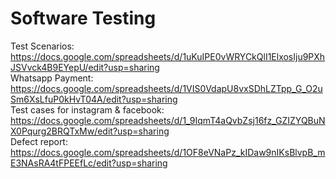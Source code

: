 # Software Testing
Test Scenarios: https://docs.google.com/spreadsheets/d/1uKuIPE0vWRYCkQlI1ElxosIju9PXhJSVvck4B9EYepU/edit?usp=sharing </br>
Whatsapp Payment: https://docs.google.com/spreadsheets/d/1VIS0VdapU8vxSDhLZTpp_G_O2uSm6XsLfuP0kHvT04A/edit?usp=sharing </br>
Test cases for instagram & facebook: https://docs.google.com/spreadsheets/d/1_9IqmT4aQvbZsj16fz_GZIZYQBuNX0Pqurg2BRQTxMw/edit?usp=sharing </br>
Defect report: https://docs.google.com/spreadsheets/d/1OF8eVNaPz_kIDaw9nIKsBlvpB_mE3NAsRA4tFPEEfLc/edit?usp=sharing </br>
